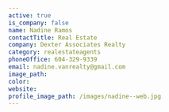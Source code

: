 ```yaml
---
active: true
is_company: false
name: Nadine Ramos
contactTitle: Real Estate
company: Dexter Associates Realty
category: realestateagents
phoneOffice: 604-329-9339
email: nadine.vanrealty@gmail.com
image_path:
color:
website:
profile_image_path: /images/nadine--web.jpg
---
```



